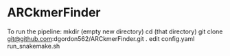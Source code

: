 # ARCkmerFinder

To run the pipeline:
mkdir (empty new directory)
cd (that directory)
git clone git@github.com:dgordon562/ARCkmerFinder.git .
edit config.yaml
run_snakemake.sh


     
